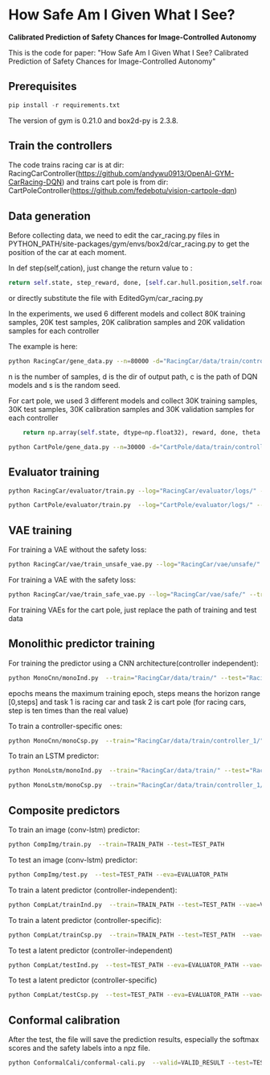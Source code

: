 

# How Safe Am I Given What I See?

**Calibrated Prediction of Safety Chances for Image-Controlled Autonomy**

This is the code for paper: "How Safe Am I Given What I See?  Calibrated Prediction of Safety Chances for Image-Controlled Autonomy"


## Prerequisites

```python
pip install -r requirements.txt
```

The version of gym is 0.21.0 and box2d-py is 2.3.8.

## Train the controllers

The code trains racing car is at dir: RacingCarController(https://github.com/andywu0913/OpenAI-GYM-CarRacing-DQN) and trains cart pole is from dir: CartPoleController(https://github.com/fedebotu/vision-cartpole-dqn)

## Data generation

Before collecting data, we need to edit the car_racing.py files in PYTHON_PATH/site-packages/gym/envs/box2d/car_racing.py to get the position of the car at each moment.

In def step(self,cation), just change the return value to :

```python
return self.state, step_reward, done, [self.car.hull.position,self.road_poly,self.observation_space]
```
or directly substitute the file with EditedGym/car_racing.py

In the experiments, we used 6 different models and collect 80K training samples, 20K test samples, 20K calibration samples and 20K validation samples for each controller

The example is here:

```bash
python RacingCar/gene_data.py --n=80000 -d="RacingCar/data/train/controller_6/" -c="RacingCar/models/trial_600.h5" -s=0
```

n is the number of samples, d is the dir of output path, c is the path of DQN models and s is the random seed.

For cart pole, we used 3 different models and collect 30K training samples, 30K test samples, 30K calibration samples and 30K validation samples for each controller

```python
    return np.array(self.state, dtype=np.float32), reward, done, theta
```

```bash
python CartPole/gene_data.py --n=30000 -d="CartPole/data/train/controller_1/" -c="CartPole/models/policy_net_best1.pt" -s=0
```

## Evaluator training

```bash
python RacingCar/evaluator/train.py --log="RacingCar/evaluator/logs/" --train="RacingCar/data/train/" --test="RacingCar/data/test/"
```


```bash
python CartPole/evaluator/train.py  --log="CartPole/evaluator/logs/" --train="CartPole/data/train/" --test="CartPole/data/train/"
```

## VAE training

For training a VAE without the safety loss:

```bash
python RacingCar/vae/train_unsafe_vae.py --log="RacingCar/vae/unsafe/" --train="RacingCar/data/train/" --test="RacingCar/data/test/" --eva="RacingCar/models/eva.tar"
```

For training a VAE with the safety loss:

```bash
python RacingCar/vae/train_safe_vae.py --log="RacingCar/vae/safe/" --train="RacingCar/data/train/" --test="RacingCar/data/test/" --eva="RacingCar/models/eva.tar"
```

For training VAEs for the cart pole, just replace the path of training and test data


## Monolithic predictor training

For training the predictor using a CNN architecture(controller independent):


```bash
python MonoCnn/monoInd.py  --train="RacingCar/data/train/" --test="RacingCar/data/test/" --save="RacingCar/models/" --epochs=10 --steps=9 --task=1
```


epochs means the maximum training epoch, steps means the horizon range [0,steps] and task 1 is racing car and task 2 is cart pole (for racing cars, step is ten times than the real value)

To train a controller-specific ones:

```bash
python MonoCnn/monoCsp.py  --train="RacingCar/data/train/controller_1/" --test="RacingCar/data/test/controller_1/" --save="RacingCar/models/" --epochs=10 --steps=9 --task=1
```

To train an LSTM predictor:

```bash
python MonoLstm/monoInd.py  --train="RacingCar/data/train/" --test="RacingCar/data/test/" --save="RacingCar/models/" --epochs=10 --steps=9 --task=1 --vae="MonoLstm/safe_vae_best.tar"
```

```bash
python MonoLstm/monoCsp.py  --train="RacingCar/data/train/controller_1/" --test="RacingCar/data/test/controller_1/" --save="RacingCar/models/" --epochs=10 --steps=9 --task=1 --vae="MonoLstm/safe_vae_best.tar"
```


## Composite predictors

To train an image (conv-lstm) predictor:

```bash
python CompImg/train.py  --train=TRAIN_PATH --test=TEST_PATH
```

To test an image (conv-lstm) predictor:

```bash
python CompImg/test.py  --test=TEST_PATH --eva=EVALUATOR_PATH
```

To train a latent  predictor (controller-independent):

```bash
python CompLat/trainInd.py  --train=TRAIN_PATH --test=TEST_PATH --vae=VAE_PATH 
```

To train a latent  predictor (controller-specific):


```bash
python CompLat/trainCsp.py  --train=TRAIN_PATH --test=TEST_PATH  --vae=VAE_PATH 
```

To test a latent predictor (controller-independent)

```bash
python CompLat/testInd.py  --test=TEST_PATH --eva=EVALUATOR_PATH --vae=VAE_PATH --rnn_SAVED_MODEL_PATH
```

To test a latent predictor (controller-specific)


```bash
python CompLat/testCsp.py  --test=TEST_PATH --eva=EVALUATOR_PATH --vae=VAE_PATH --rnn_SAVED_MODEL_PATH
```


## Conformal calibration

After the test, the file will save the prediction results, especially the softmax scores and the safety labels into a npz file.


```bash
python ConformalCali/conformal-cali.py  --valid=VALID_RESULT --test=TEST_RESULT
```


